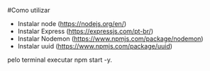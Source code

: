 #Como utilizar

- Instalar node (https://nodejs.org/en/)
- Instalar Express (https://expressjs.com/pt-br/)
- Instalar Nodemon (https://www.npmjs.com/package/nodemon)
- Instalar uuid (https://www.npmjs.com/package/uuid)

pelo terminal executar npm start -y.